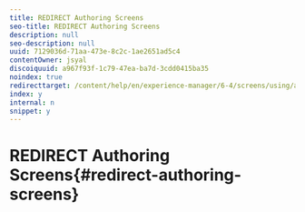 ```yaml
---
title: REDIRECT Authoring Screens
seo-title: REDIRECT Authoring Screens
description: null
seo-description: null
uuid: 7129036d-71aa-473e-8c2c-1ae2651ad5c4
contentOwner: jsyal
discoiquuid: a967f93f-1c79-47ea-ba7d-3cdd0415ba35
noindex: true
redirecttarget: /content/help/en/experience-manager/6-4/screens/using/authoring-screens
index: y
internal: n
snippet: y
---
```


# REDIRECT Authoring Screens{#redirect-authoring-screens}


